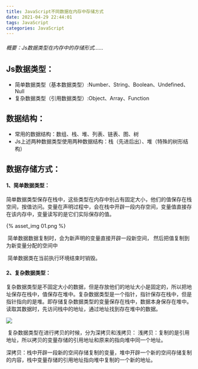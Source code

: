 ```yaml
---
title: JavaScript不同数据在内存中存储方式
date: 2021-04-29 22:44:01
tags: JavaScript
categories: JavaScript
---
```


###### *概要：Js数据类型在内存中的存储形式......*

<!--more-->

## Js数据类型：

- 简单数据类型（基本数据类型）:Number、String、Boolean、Undefined、Null
- 复杂数据类型（引用数据类型）:Object、Array、Function

## 数据结构：

- 常用的数据结构：数组、栈、堆、列表、链表、图、树
- Js上述两种数据类型使用两种数据结构：栈（先进后出）、堆（特殊的树形结构）

## 数据存储方式：

#### 1、简单数据类型：

​	简单数据类型保存在栈中，这些类型在内存中别占有固定大小，他们的值保存在栈空间，按值访问。变量在声明过程中，会在栈中开辟一段内存空间，变量值直接存在该内存中，变量读写的是它们实际保存的值。

{% asset_img 01.png %}

​	简单数据数据复制时，会为新声明的变量直接开辟一段新空间， 然后把值复制到为新变量分配的空间中

​	简单数据类在当前执行环境结束时销毁。

#### 2、复杂数据类型：

​	复杂数据类型是不固定大小的数据，但是存放他们的地址大小是固定的，所以把地址保存在栈中，值保存在堆中。复杂数据类型是一个指针，指针保存在栈中，但是指针指向的是堆。即存储复杂数据类型的变量保存在栈中，数据本身保存在堆中。读取其数据时，先访问栈中的地址，通过地址找到存在堆中的数据。

![](02.png)

​	复杂数据类型在进行拷贝的时候，分为深拷贝和浅拷贝：
​			浅拷贝：复制的是引用地址，所以拷贝的变量存储的引用地址和原来的指向堆中同一个地址。

​	深拷贝：栈中开辟一段新的空间存储复制的变量，堆中开辟一个新的空间存储复制的内容，栈中变量存储的引用地址指向堆中复制的一个新的地址。